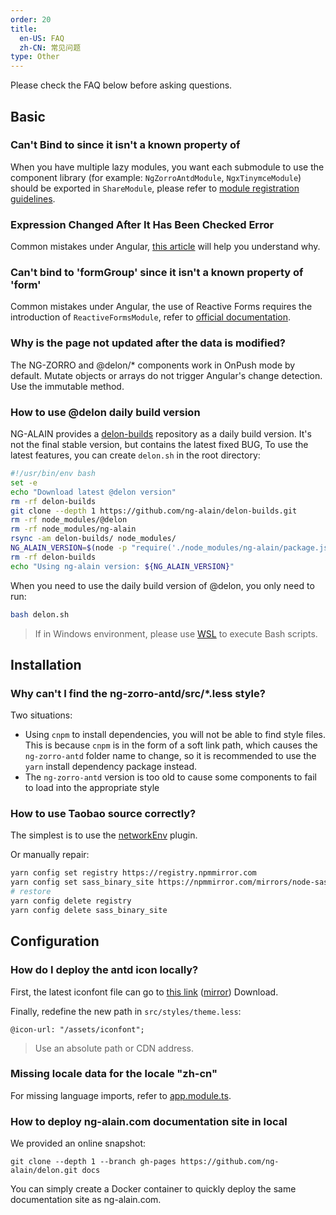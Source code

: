 ```yaml
---
order: 20
title:
  en-US: FAQ
  zh-CN: 常见问题
type: Other
---
```


Please check the FAQ below before asking questions.

## Basic

### Can't Bind to since it isn't a known property of

When you have multiple lazy modules, you want each submodule to use the component library (for example: `NgZorroAntdModule`, `NgxTinymceModule`) should be exported in `ShareModule`, please refer to [module registration guidelines](/docs/Module).

### Expression Changed After It Has Been Checked Error

Common mistakes under Angular, [this article](https://blog.angularindepth.com/everything-you-need-to-know-about-the-expressionchangedafterithasbeencheckederror-error-e3fd9ce7dbb4) will help you understand why.

### Can't bind to 'formGroup' since it isn't a known property of 'form'

Common mistakes under Angular, the use of Reactive Forms requires the introduction of `ReactiveFormsModule`, refer to [official documentation](https://angular.io/guide/reactive-forms).

### Why is the page not updated after the data is modified?

The NG-ZORRO and @delon/* components work in OnPush mode by default. Mutate objects or arrays do not trigger Angular's change detection. Use the immutable method.

### How to use @delon daily build version

NG-ALAIN provides a [delon-builds](https://github.com/ng-alain/delon-builds.git) repository as a daily build version. It's not the final stable version, but contains the latest fixed BUG, To use the latest features, you can create `delon.sh` in the root directory:

```bash
#!/usr/bin/env bash
set -e
echo "Download latest @delon version"
rm -rf delon-builds
git clone --depth 1 https://github.com/ng-alain/delon-builds.git
rm -rf node_modules/@delon
rm -rf node_modules/ng-alain
rsync -am delon-builds/ node_modules/
NG_ALAIN_VERSION=$(node -p "require('./node_modules/ng-alain/package.json').version")
rm -rf delon-builds
echo "Using ng-alain version: ${NG_ALAIN_VERSION}"
```

When you need to use the daily build version of @delon, you only need to run:

```bash
bash delon.sh
```

> If in Windows environment, please use [WSL](https://docs.microsoft.com/en-us/windows/wsl/install) to execute Bash scripts.

## Installation

### Why can't I find the ng-zorro-antd/src/*.less style?

Two situations:

- Using `cnpm` to install dependencies, you will not be able to find style files. This is because `cnpm` is in the form of a soft link path, which causes the `ng-zorro-antd` folder name to change, so it is recommended to use the `yarn` install dependency package instead.
- The `ng-zorro-antd` version is too old to cause some components to fail to load into the appropriate style

### How to use Taobao source correctly?

The simplest is to use the [networkEnv](/cli/plugin#networkEnv) plugin.

Or manually repair:

```bash
yarn config set registry https://registry.npmmirror.com
yarn config set sass_binary_site https://npmmirror.com/mirrors/node-sass
# restore
yarn config delete registry
yarn config delete sass_binary_site
```

## Configuration

### How do I deploy the antd icon locally?

First, the latest iconfont file can go to [this link](https://ant.design/docs/spec/download) ([mirror](http://ant-design.gitee.io/docs/spec/download)) Download.

Finally, redefine the new path in `src/styles/theme.less`:

```less
@icon-url: "/assets/iconfont";
```

> Use an absolute path or CDN address.

### Missing locale data for the locale "zh-cn"

For missing language imports, refer to [app.module.ts](https://github.com/ng-alain/ng-alain/blob/master/src/app/app.module.ts#L6-L25).

### How to deploy ng-alain.com documentation site in local

We provided an online snapshot:

```barsh
git clone --depth 1 --branch gh-pages https://github.com/ng-alain/delon.git docs
```

You can simply create a Docker container to quickly deploy the same documentation site as ng-alain.com.
